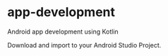 # app-development
Android app development using Kotlin

Download and import to your Android Studio Project.
